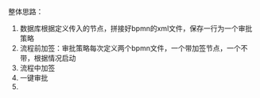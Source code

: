 整体思路：
1. 数据库根据定义传入的节点，拼接好bpmn的xml文件，保存一行为一个审批策略
2. 流程前加签：审批策略每次定义两个bpmn文件，一个带加签节点，一个不带，根据情况启动
3. 流程中加签
4. 一键审批
5. 